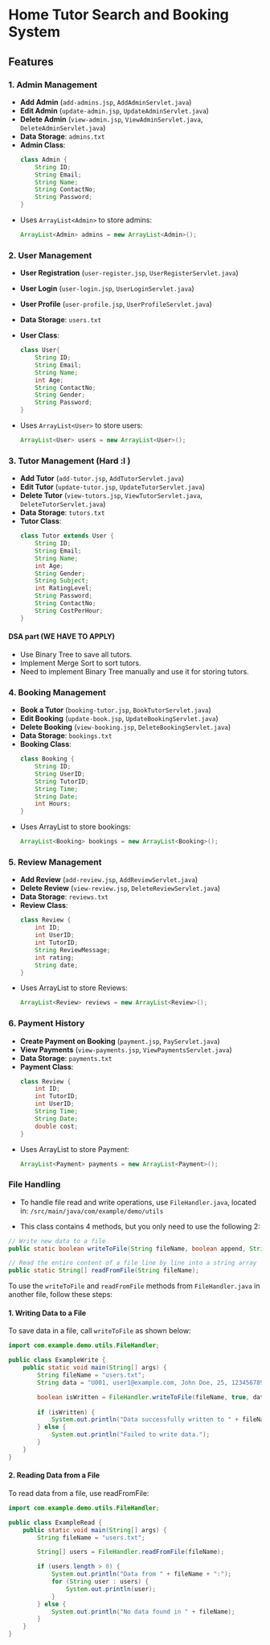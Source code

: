 # Home Tutor Search and Booking System

## Features

### 1. Admin Management
- **Add Admin** (`add-admins.jsp`, `AddAdminServlet.java`)
- **Edit Admin** (`update-admin.jsp`, `UpdateAdminServlet.java`)
- **Delete Admin** (`view-admin.jsp`, `ViewAdminServlet.java`, `DeleteAdminServlet.java`)
- **Data Storage**: `admins.txt`
- **Admin Class**:
  ```java
  class Admin {
      String ID;
      String Email;
      String Name;
      String ContactNo;
      String Password;
  }
  ```
- Uses `ArrayList<Admin>` to store admins:
  ``` java
  ArrayList<Admin> admins = new ArrayList<Admin>();
  ```

### 2. User Management
- **User Registration** (`user-register.jsp`, `UserRegisterServlet.java`)
- **User Login** (`user-login.jsp`, `UserLoginServlet.java`)
- **User Profile** (`user-profile.jsp`, `UserProfileServlet.java`)
- **Data Storage**: `users.txt`
- **User Class**:
  ```java
  class User{
      String ID;
      String Email;
      String Name;
      int Age;
      String ContactNo;
      String Gender;
      String Password;
  }
  ```

- Uses `ArrayList<User>` to store users:
    ```java
    ArrayList<User> users = new ArrayList<User>();
    ```


### 3. Tutor Management (Hard :l )
- **Add Tutor** (`add-tutor.jsp`, `AddTutorServlet.java`)
- **Edit Tutor** (`update-tutor.jsp`, `UpdateTutorServlet.java`)
- **Delete Tutor** (`view-tutors.jsp`, `ViewTutorServlet.java`, `DeleteTutorServlet.java`)
- **Data Storage**: `tutors.txt`
- **Tutor Class**:
  ```java
  class Tutor extends User {
      String ID;
      String Email;
      String Name;
      int Age;
      String Gender;
      String Subject;
      int RatingLevel;
      String Password;
      String ContactNo;
      String CostPerHour;
  }
  ```

#### DSA part (WE HAVE TO APPLY)
- Use Binary Tree to save all tutors.
- Implement Merge Sort to sort tutors.
- Need to implement Binary Tree manually and use it for storing tutors.


### 4. Booking Management
- **Book a Tutor** (`booking-tutor.jsp`, `BookTutorServlet.java`)
- **Edit Booking** (`update-book.jsp`, `UpdateBookingServlet.java`)
- **Delete Booking** (`view-booking.jsp`, `DeleteBookingServlet.java`)
- **Data Storage**: `bookings.txt`
- **Booking Class**:
  ``` java
  class Booking {
      String ID;
      String UserID;
      String TutorID;
      String Time;
      String Date;
      int Hours;
  }
  ```
- Uses ArrayList<Booking> to store bookings:
  ``` java
  ArrayList<Booking> bookings = new ArrayList<Booking>();
  ```
  

### 5. Review Management
- **Add Review** (`add-review.jsp`, `AddReviewServlet.java`)
- **Delete Review** (`view-review.jsp`, `DeleteReviewServlet.java`)
- **Data Storage**: `reviews.txt`
- **Review Class**:
  ``` java
  class Review {
      int ID;
      int UserID;
      int TutorID;
      String ReviewMessage;
      int rating;
      String date;
  }
  ```
- Uses ArrayList<Review> to store Reviews:
    ```java 
    ArrayList<Review> reviews = new ArrayList<Review>();
    ```


### 6. Payment History
- **Create Payment on Booking** (`payment.jsp`, `PayServlet.java`)
- **View Payments** (`view-payments.jsp`, `ViewPaymentsServlet.java`)
- **Data Storage**: `payments.txt`
- **Payment Class**:
  ``` java
  class Review {
      int ID;
      int TutorID;
      int UserID;
      String Time;
      String Date;
      double cost;
  }
  ```
- Uses ArrayList<Payment> to store Payment:
    ```java 
    ArrayList<Payment> payments = new ArrayList<Payment>();
    ```


### File Handling
- To handle file read and write operations, use `FileHandler.java`, located in: `/src/main/java/com/example/demo/utils`

- This class contains 4 methods, but you only need to use the following 2:

```java
// Write new data to a file
public static boolean writeToFile(String fileName, boolean append, String data);
```

```java
// Read the entire content of a file line by line into a string array
public static String[] readFromFile(String fileName);
```


To use the `writeToFile` and `readFromFile` methods from `FileHandler.java` in another file, follow these steps:

#### 1. Writing Data to a File
To save data in a file, call `writeToFile` as shown below:

```java
import com.example.demo.utils.FileHandler;

public class ExampleWrite {
    public static void main(String[] args) {
        String fileName = "users.txt";
        String data = "U001, user1@example.com, John Doe, 25, 1234567890, Male, password123";

        boolean isWritten = FileHandler.writeToFile(fileName, true, data);
        
        if (isWritten) {
            System.out.println("Data successfully written to " + fileName);
        } else {
            System.out.println("Failed to write data.");
        }
    }
}
```

#### 2. Reading Data from a File
To read data from a file, use readFromFile:

```java
import com.example.demo.utils.FileHandler;

public class ExampleRead {
    public static void main(String[] args) {
        String fileName = "users.txt";

        String[] users = FileHandler.readFromFile(fileName);

        if (users.length > 0) {
            System.out.println("Data from " + fileName + ":");
            for (String user : users) {
                System.out.println(user);
            }
        } else {
            System.out.println("No data found in " + fileName);
        }
    }
}
```
